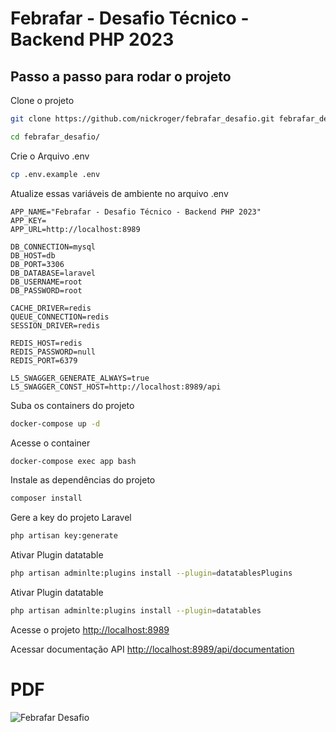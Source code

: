 # Febrafar - Desafio Técnico - Backend PHP 2023

## Passo a passo para rodar o projeto
Clone o projeto
```sh
git clone https://github.com/nickroger/febrafar_desafio.git febrafar_desafio
```
```sh
cd febrafar_desafio/
```


Crie o Arquivo .env
```sh
cp .env.example .env
```


Atualize essas variáveis de ambiente no arquivo .env
```dosini
APP_NAME="Febrafar - Desafio Técnico - Backend PHP 2023"
APP_KEY=
APP_URL=http://localhost:8989

DB_CONNECTION=mysql
DB_HOST=db
DB_PORT=3306
DB_DATABASE=laravel
DB_USERNAME=root
DB_PASSWORD=root

CACHE_DRIVER=redis
QUEUE_CONNECTION=redis
SESSION_DRIVER=redis

REDIS_HOST=redis
REDIS_PASSWORD=null
REDIS_PORT=6379

L5_SWAGGER_GENERATE_ALWAYS=true
L5_SWAGGER_CONST_HOST=http://localhost:8989/api
```


Suba os containers do projeto
```sh
docker-compose up -d
```


Acesse o container
```sh
docker-compose exec app bash
```


Instale as dependências do projeto
```sh
composer install
```


Gere a key do projeto Laravel
```sh
php artisan key:generate
```

Ativar Plugin datatable
```sh
php artisan adminlte:plugins install --plugin=datatablesPlugins
```
Ativar Plugin datatable
```sh
php artisan adminlte:plugins install --plugin=datatables
```


Acesse o projeto
[http://localhost:8989](http://localhost:8989)

Acessar documentação API
[http://localhost:8989/api/documentation](http://localhost:8989/documentation)



# PDF 
<img src="https://github.com/nickroger/febrafar_desafio/tree/dev/febrafar_teste.png"  alt="Febrafar Desafio">